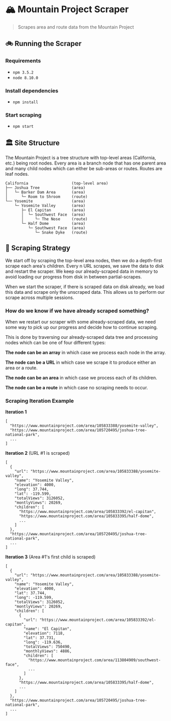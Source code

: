 # 🏔️ Mountain Project Scraper

> Scrapes area and route data from the Mountain Project

## 🚲 Running the Scraper

### Requirements

- `npm 3.5.2`
- `node 8.10.0`

### Install dependencies

- `npm install`

### Start scraping

- `npm start`

## 🏛️ Site Structure

The Mountain Project is a tree structure with top-level areas (California, etc.)
being root nodes. Every area is a branch node that has one parent area and
many child nodes which can either be sub-areas or routes. Routes are leaf nodes.

    California                   (top-level area)
    ├── Joshua Tree              (area)
    │   └─ Barker Dam Area       (area)
    │      └─ Room to Shroom     (route)
    └── Yosemite                 (area)
        └─ Yosemite Valley       (area)
           ├─ El Capitan         (area)
           │  └─ Southwest Face  (area)
           │     └─ The Nose     (route)
           └─ Half Dome          (area)
              └─ Southwest Face  (area)
                 └─ Snake Dyke   (route)

## 📃 Scraping Strategy

We start off by scraping the top-level area nodes, then we do a depth-first
scrape each area's children. Every n URL scrapes, we save the data to disk and
restart the scraper. We keep our already-scraped data in memory to avoid loading
our progress from disk in between partial-scrapes.

When we start the scraper, if there is scraped data on disk already, we load
this data and scrape only the unscraped data. This allows us to perform our
scrape across multiple sessions.

### How do we know if we have already scraped something?

When we restart our scraper with some already-scraped data, we need some way to
pick up our progress and decide how to continue scraping.

This is done by traversing our already-scraped data tree and processing nodes
which can be one of four different types:

**The node can be an array** in which case we process each node in the array.

**The node can be a URL** in which case we scrape it to produce either an area
or a route.

**The node can be an area** in which case we process each of its children.

**The node can be a route** in which case no scraping needs to occur.

### Scraping Iteration Example

**Iteration 1**
```
[
  "https://www.mountainproject.com/area/105833388/yosemite-valley",
  "https://www.mountainproject.com/area/105720495/joshua-tree-national-park",
  ...
]
```

**Iteration 2** (URL #1 is scraped)
```
[
  {
    "url": "https://www.mountainproject.com/area/105833388/yosemite-valley",
    "name": "Yosemite Valley",
    "elevation": 4000,
    "long": 37.744,
    "lat": -119.599,
    "totalViews": 3126052,
    "montlyViews": 20269,
    "children": [
      "https://www.mountainproject.com/area/105833392/el-capitan",
      "https://www.mountainproject.com/area/105833395/half-dome",
      ...
    ]
  },
  "https://www.mountainproject.com/area/105720495/joshua-tree-national-park",
  ...
]
```

**Iteration 3** (Area #1's first child is scraped)
```
[
  {
    "url": "https://www.mountainproject.com/area/105833388/yosemite-valley",
    "name": "Yosemite Valley",
    "elevation": 4000,
    "lat": 37.744,
    "long": -119.599,
    "totalViews": 3126052,
    "montlyViews": 20269,
    "children": [
      {
        "url": "https://www.mountainproject.com/area/105833392/el-capitan",
        "name": "El Capitan",
        "elevation": 7118,
        "lat": 37.731,
        "long": -119.636,
        "totalViews": 750490,
        "monthlyViews": 4886,
        "children": [
          "https://www.mountainproject.com/area/113804909/southwest-face",
          ...
        ]
      },
      "https://www.mountainproject.com/area/105833395/half-dome",
      ...
    ]
  },
  "https://www.mountainproject.com/area/105720495/joshua-tree-national-park",
  ...
]
```
